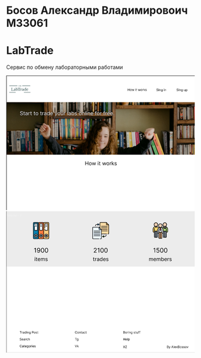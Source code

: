# Босов Александр Владимировоич M33061
# LabTrade
Сервис по обмену лабораторными работами

![img.png](src/assets/firstPage.png)
![img.png](src/assets/secondPage.png)
